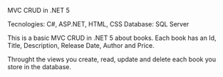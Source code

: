 MVC CRUD in .NET 5

Tecnologies: C#, ASP.NET, HTML, CSS
Database: SQL Server

This is a basic MVC CRUD in .NET 5 about books. 
Each book has an Id, Title, Description, Release Date, Author and Price.

Throught the views you create, read, update and delete each book you store in the database.
